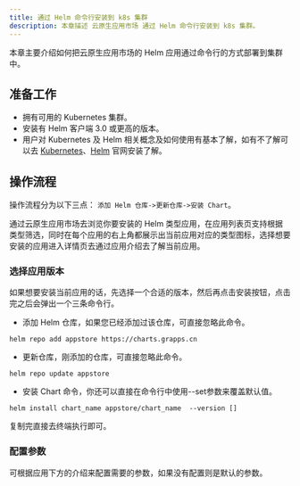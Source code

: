 ```yaml
---
title: 通过 Helm 命令行安装到 k8s 集群
description: 本章描述 云原生应用市场 通过 Helm 命令行安装到 k8s 集群。
---
```


本章主要介绍如何把云原生应用市场的 Helm 应用通过命令行的方式部署到集群中。

## 准备工作

- 拥有可用的 Kubernetes 集群。
- 安装有 Helm 客户端 3.0 或更高的版本。
- 用户对 Kubernetes 及 Helm 相关概念及如何使用有基本了解，如有不了解可以去 [Kubernetes](https://kubernetes.io/)、[Helm](https://helm.sh/) 官网安装了解。

## 操作流程

操作流程分为以下三点： `添加 Helm 仓库->更新仓库->安装 Chart`。

通过云原生应用市场去浏览你要安装的 Helm 类型应用，在应用列表页支持根据类型筛选，同时在每个应用的右上角都展示出当前应用对应的类型图标，选择想要安装的应用进入详情页去通过应用介绍去了解当前应用。

### 选择应用版本

如果想要安装当前应用的话，先选择一个合适的版本，然后再点击安装按钮，点击完之后会弹出一个三条命令行。

- 添加 Helm 仓库，如果您已经添加过该仓库，可直接忽略此命令。

```
helm repo add appstore https://charts.grapps.cn
```

- 更新仓库，刚添加的仓库，可直接忽略此命令。

```
helm repo update appstore
```

- 安装 Chart 命令，你还可以直接在命令行中使用--set参数来覆盖默认值。

```
helm install chart_name appstore/chart_name  --version []
```

复制完直接去终端执行即可。

### 配置参数

可根据应用下方的介绍来配置需要的参数，如果没有配置则是默认的参数。